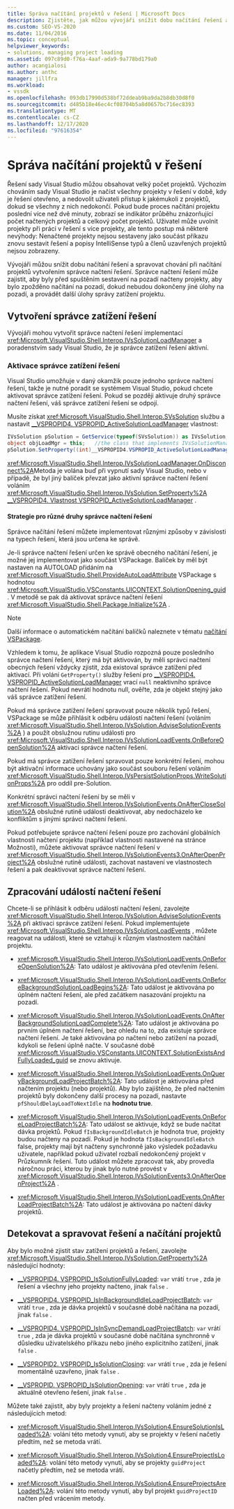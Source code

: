 ```yaml
---
title: Správa načítání projektů v řešení | Microsoft Docs
description: Zjistěte, jak můžou vývojáři snížit dobu načítání řešení a spravovat chování při načítání projektů vytvořením správce načtení řešení.
ms.custom: SEO-VS-2020
ms.date: 11/04/2016
ms.topic: conceptual
helpviewer_keywords:
- solutions, managing project loading
ms.assetid: 097c89d0-f76a-4aaf-ada9-9a778bd179a0
author: acangialosi
ms.author: anthc
manager: jillfra
ms.workload:
- vssdk
ms.openlocfilehash: 093db17990d538bf72ddeab9ba9da2b8db30d8f0
ms.sourcegitcommit: d485b18e46ec4cf08704b5a8d0657bc716ec8393
ms.translationtype: MT
ms.contentlocale: cs-CZ
ms.lasthandoff: 12/17/2020
ms.locfileid: "97616354"
---
```

# <a name="manage-project-loading-in-a-solution"></a>Správa načítání projektů v řešení
Řešení sady Visual Studio můžou obsahovat velký počet projektů. Výchozím chováním sady Visual Studio je načíst všechny projekty v řešení v době, kdy je řešení otevřeno, a nedovolit uživateli přístup k jakémukoli z projektů, dokud se všechny z nich nedokončí. Pokud bude proces načítání projektu poslední více než dvě minuty, zobrazí se indikátor průběhu znázorňující počet načtených projektů a celkový počet projektů. Uživatel může uvolnit projekty při práci v řešení s více projekty, ale tento postup má některé nevýhody: Nenačtené projekty nejsou sestaveny jako součást příkazu znovu sestavit řešení a popisy IntelliSense typů a členů uzavřených projektů nejsou zobrazeny.

 Vývojáři můžou snížit dobu načítání řešení a spravovat chování při načítání projektů vytvořením správce načtení řešení. Správce načtení řešení může zajistit, aby byly před spuštěním sestavení na pozadí načteny projekty, aby bylo zpožděno načítání na pozadí, dokud nebudou dokončeny jiné úlohy na pozadí, a provádět další úlohy správy zatížení projektu.

## <a name="create-a-solution-load-manager"></a>Vytvoření správce zatížení řešení
 Vývojáři mohou vytvořit správce načtení řešení implementací <xref:Microsoft.VisualStudio.Shell.Interop.IVsSolutionLoadManager> a poradenstvím sady Visual Studio, že je správce zatížení řešení aktivní.

### <a name="activate-a-solution-load-manager"></a>Aktivace správce zatížení řešení
 Visual Studio umožňuje v daný okamžik pouze jednoho správce načtení řešení, takže je nutné poradit se systémem Visual Studio, pokud chcete aktivovat správce zatížení řešení. Pokud se později aktivuje druhý správce načtení řešení, váš správce zatížení řešení se odpojí.

 Musíte získat <xref:Microsoft.VisualStudio.Shell.Interop.SVsSolution> službu a nastavit [__VSPROPID4. VSPROPID_ActiveSolutionLoadManager](<xref:Microsoft.VisualStudio.Shell.Interop.__VSPROPID4.VSPROPID_ActiveSolutionLoadManager>) vlastnost:

```csharp
IVsSolution pSolution = GetService(typeof(SVsSolution)) as IVsSolution;
object objLoadMgr = this;   //the class that implements IVsSolutionManager
pSolution.SetProperty((int)__VSPROPID4.VSPROPID_ActiveSolutionLoadManager, objLoadMgr);
```

 <xref:Microsoft.VisualStudio.Shell.Interop.IVsSolutionLoadManager.OnDisconnect%2A>Metoda je volána buď při vypnutí sady Visual Studio, nebo v případě, že byl jiný balíček převzat jako aktivní správce načtení řešení voláním <xref:Microsoft.VisualStudio.Shell.Interop.IVsSolution.SetProperty%2A> [__VSPROPID4. Vlastnost VSPROPID_ActiveSolutionLoadManager](<xref:Microsoft.VisualStudio.Shell.Interop.__VSPROPID4.VSPROPID_ActiveSolutionLoadManager>) .

#### <a name="strategies-for-different-kinds-of-solution-load-manager"></a>Strategie pro různé druhy správce načtení řešení
 Správce načítání řešení můžete implementovat různými způsoby v závislosti na typech řešení, která jsou určena ke správě.

 Je-li správce načtení řešení určen ke správě obecného načítání řešení, je možné jej implementovat jako součást VSPackage. Balíček by měl být nastaven na AUTOLOAD přidáním na <xref:Microsoft.VisualStudio.Shell.ProvideAutoLoadAttribute> VSPackage s hodnotou <xref:Microsoft.VisualStudio.VSConstants.UICONTEXT.SolutionOpening_guid> . V metodě se pak dá aktivovat správce načtení řešení <xref:Microsoft.VisualStudio.Shell.Package.Initialize%2A> .

> [!NOTE]
> Další informace o automatickém načítání balíčků naleznete v tématu [načítání VSPackage](../extensibility/loading-vspackages.md).

 Vzhledem k tomu, že aplikace Visual Studio rozpozná pouze posledního správce načtení řešení, který má být aktivován, by měli správci načtení obecných řešení vždycky zjistit, zda existoval správce zatížení před aktivací. Při volání `GetProperty()` služby řešení pro [__VSPROPID4. VSPROPID_ActiveSolutionLoadManager](<xref:Microsoft.VisualStudio.Shell.Interop.__VSPROPID4.VSPROPID_ActiveSolutionLoadManager>) vrací `null` neaktivního správce načtení řešení. Pokud nevrátí hodnotu null, ověřte, zda je objekt stejný jako váš správce zatížení řešení.

 Pokud má správce zatížení řešení spravovat pouze několik typů řešení, VSPackage se může přihlásit k odběru událostí načtení řešení (voláním <xref:Microsoft.VisualStudio.Shell.Interop.IVsSolution.AdviseSolutionEvents%2A> ) a použít obslužnou rutinu události pro <xref:Microsoft.VisualStudio.Shell.Interop.IVsSolutionLoadEvents.OnBeforeOpenSolution%2A> aktivaci správce načtení řešení.

 Pokud má správce zatížení řešení spravovat pouze konkrétní řešení, mohou být aktivační informace uchovány jako součást souboru řešení voláním <xref:Microsoft.VisualStudio.Shell.Interop.IVsPersistSolutionProps.WriteSolutionProps%2A> pro oddíl pre-Solution.

 Konkrétní správci načtení řešení by se měli v <xref:Microsoft.VisualStudio.Shell.Interop.IVsSolutionEvents.OnAfterCloseSolution%2A> obslužné rutině události deaktivovat, aby nedocházelo ke konfliktům s jinými správci načtení řešení.

 Pokud potřebujete správce načtení řešení pouze pro zachování globálních vlastností načtení projektu (například vlastnosti nastavené na stránce Možnosti), můžete aktivovat správce načtení řešení v <xref:Microsoft.VisualStudio.Shell.Interop.IVsSolutionEvents3.OnAfterOpenProject%2A> obslužné rutině události, zachovat nastavení ve vlastnostech řešení a pak deaktivovat správce načtení řešení.

## <a name="handle-solution-load-events"></a>Zpracování událostí načtení řešení
 Chcete-li se přihlásit k odběru událostí načtení řešení, zavolejte <xref:Microsoft.VisualStudio.Shell.Interop.IVsSolution.AdviseSolutionEvents%2A> při aktivaci správce zatížení řešení. Pokud implementujete <xref:Microsoft.VisualStudio.Shell.Interop.IVsSolutionLoadEvents> , můžete reagovat na události, které se vztahují k různým vlastnostem načítání projektu.

- <xref:Microsoft.VisualStudio.Shell.Interop.IVsSolutionLoadEvents.OnBeforeOpenSolution%2A>: Tato událost je aktivována před otevřením řešení.

- <xref:Microsoft.VisualStudio.Shell.Interop.IVsSolutionLoadEvents.OnBeforeBackgroundSolutionLoadBegins%2A>: Tato událost je aktivována po úplném načtení řešení, ale před začátkem nasazování projektu na pozadí.

- <xref:Microsoft.VisualStudio.Shell.Interop.IVsSolutionLoadEvents.OnAfterBackgroundSolutionLoadComplete%2A>: Tato událost je aktivována po prvním úplném načtení řešení, bez ohledu na to, zda existuje správce načtení řešení. Je také aktivována po načtení nebo zatížení na pozadí, kdykoli se řešení úplně načte. V současné době <xref:Microsoft.VisualStudio.VSConstants.UICONTEXT.SolutionExistsAndFullyLoaded_guid> se znovu aktivuje.

- <xref:Microsoft.VisualStudio.Shell.Interop.IVsSolutionLoadEvents.OnQueryBackgroundLoadProjectBatch%2A>: Tato událost je aktivována před načtením projektu (nebo projektů). Aby bylo zajištěno, že před načtením projektů byly dokončeny další procesy na pozadí, nastavte `pfShouldDelayLoadToNextIdle` na **hodnotu true**.

- <xref:Microsoft.VisualStudio.Shell.Interop.IVsSolutionLoadEvents.OnBeforeLoadProjectBatch%2A>: Tato událost se aktivuje, když se bude načítat dávka projektů. Pokud `fIsBackgroundIdleBatch` je hodnota true, projekty budou načteny na pozadí. Pokud je hodnota `fIsBackgroundIdleBatch` false, projekty mají být načteny synchronně jako výsledek požadavku uživatele, například pokud uživatel rozbalí nedokončený projekt v Průzkumník řešení. Tuto událost můžete zpracovat tak, aby provedla náročnou práci, kterou by jinak bylo nutné provést v <xref:Microsoft.VisualStudio.Shell.Interop.IVsSolutionEvents3.OnAfterOpenProject%2A> .

- <xref:Microsoft.VisualStudio.Shell.Interop.IVsSolutionLoadEvents.OnAfterLoadProjectBatch%2A>: Tato událost je aktivována po načtení dávky projektů.

## <a name="detect-and-manage-solution-and-project-loading"></a>Detekovat a spravovat řešení a načítání projektů
 Aby bylo možné zjistit stav zatížení projektů a řešení, zavolejte <xref:Microsoft.VisualStudio.Shell.Interop.IVsSolution.GetProperty%2A> následující hodnoty:

- [__VSPROPID4. VSPROPID_IsSolutionFullyLoaded](<xref:Microsoft.VisualStudio.Shell.Interop.__VSPROPID4.VSPROPID_IsSolutionFullyLoaded>): `var` vrátí `true` , zda je řešení a všechny jeho projekty načteno, jinak `false` .

- [__VSPROPID4. VSPROPID_IsInBackgroundIdleLoadProjectBatch](<xref:Microsoft.VisualStudio.Shell.Interop.__VSPROPID4.VSPROPID_IsInBackgroundIdleLoadProjectBatch>): `var` vrátí `true` , zda je dávka projektů v současné době načítána na pozadí, jinak `false` .

- [__VSPROPID4. VSPROPID_IsInSyncDemandLoadProjectBatch](<xref:Microsoft.VisualStudio.Shell.Interop.__VSPROPID4.VSPROPID_IsInSyncDemandLoadProjectBatch>): `var` vrátí `true` , zda je dávka projektů v současné době načítána synchronně v důsledku uživatelského příkazu nebo jiného explicitního zatížení, jinak `false` .

- [__VSPROPID2. VSPROPID_IsSolutionClosing](<xref:Microsoft.VisualStudio.Shell.Interop.__VSPROPID2.VSPROPID_IsSolutionClosing>): `var` vrátí `true` , zda je řešení momentálně uzavřeno, jinak `false` .

- [__VSPROPID. VSPROPID_IsSolutionOpening](<xref:Microsoft.VisualStudio.Shell.Interop.__VSPROPID.VSPROPID_IsSolutionOpening>): `var` vrátí `true` , zda je aktuálně otevřeno řešení, jinak `false` .

Můžete také zajistit, aby byly projekty a řešení načteny voláním jedné z následujících metod:

- <xref:Microsoft.VisualStudio.Shell.Interop.IVsSolution4.EnsureSolutionIsLoaded%2A>: volání této metody vynutí, aby se projekty v řešení načetly předtím, než se metoda vrátí.

- <xref:Microsoft.VisualStudio.Shell.Interop.IVsSolution4.EnsureProjectIsLoaded%2A>: volání této metody vynutí, aby se projekty `guidProject` načetly předtím, než se metoda vrátí.

- <xref:Microsoft.VisualStudio.Shell.Interop.IVsSolution4.EnsureProjectsAreLoaded%2A>: volání této metody vynutí, aby byl projekt `guidProjectID` načten před vrácením metody.
